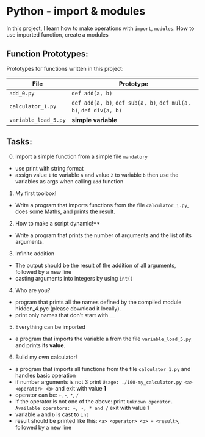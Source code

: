 # Python - import & modules

In this project, I learn how to make operations with `import`, `modules`. How to use imported function, create a modules


## Function Prototypes:

Prototypes for functions written in this project:

| File                       | Prototype                                                         |
| -------------------------- | ------------------------------------------------------------------|
| `add_0.py`                 | `def add(a, b)`                                                   |
| `calculator_1.py`          | `def add(a, b)`, `def sub(a, b)`, `def mul(a, b)`, `def div(a, b)`|
| `variable_load_5.py` | **simple variable**|

## Tasks:

0. Import a simple function from a simple file `mandatory`
 * use print with string format
 * assign value `1` to variable `a` and value `2` to variable `b` then use the
   variables as args when calling `add` function
1.  My first toolbox! 
 * Write a program that imports functions from the file `calculator_1.py`, does some Maths, and prints the result.
2. How to make a script dynamic!**
 * Write a program that prints the number of arguments and the list of its arguments.
3. Infinite addition 
 * The output should be the result of the addition of all arguments, followed by a new line
 * casting arguments into integers by using `int()`
4. Who are you?
 * program that prints all the names defined by the compiled module hidden_4.pyc (please download it locally).
 * print only names that don't start with `__`
5. Everything can be imported
 * a program that imports the variable a from the file `variable_load_5.py` and prints its **value**.
6. Build my own calculator!
 * a program that imports all functions from the file `calculator_1.py` and handles basic operation
 * if number arguments is not 3 print `Usage: ./100-my_calculator.py <a> <operator> <b>` and exit with value **1**
 * operator can be: `+`, `-`, `*`, `/`
 * If the operator is not one of the above: print `Unknown operator. Available operators: +, -, * and /` exit with value 1
 * variable `a` and `b` is cast to `int`
 * result should be printed like this: `<a> <operator> <b> = <result>`, followed by a new line
